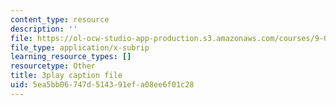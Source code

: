 ```yaml
---
content_type: resource
description: ''
file: https://ol-ocw-studio-app-production.s3.amazonaws.com/courses/9-00sc-introduction-to-psychology-fall-2011/5ea5bb06747d514391efa08ee6f01c28_qZdm4mpQA_8.vtt
file_type: application/x-subrip
learning_resource_types: []
resourcetype: Other
title: 3play caption file
uid: 5ea5bb06-747d-5143-91ef-a08ee6f01c28
---
```

